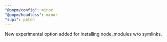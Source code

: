 ```yaml
---
"@pnpm/config": minor
"@pnpm/headless": minor
"supi": patch
---
```


New experimental option added for installing node_modules w/o symlinks.
